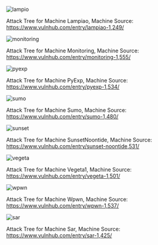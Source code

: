 ![lampio](Lampiao%20attack%20tree.png)

Attack Tree for Machine Lampiao, Machine Source: https://www.vulnhub.com/entry/lampiao-1,249/

![monitoring](Monitoring%20attack%20tree.png)

Attack Tree for Machine Monitoring, Machine Source: https://www.vulnhub.com/entry/monitoring-1,555/
    
![pyexp](PyExp%20attack%20tree.png)

Attack Tree for Machine PyExp, Machine Source: https://www.vulnhub.com/entry/pyexp-1,534/
    
![sumo](sumo%20attack%20tree.png)

Attack Tree for Machine Sumo, Machine Source: https://www.vulnhub.com/entry/sumo-1,480/
  
![sunset](SunsetNoontide%20attack%20tree.png)

Attack Tree for Machine SunsetNoontide, Machine Source: https://www.vulnhub.com/entry/sunset-noontide,531/
    
![vegeta](Vegeta1%20attack%20tree.png)

Attack Tree for Machine Vegeta1, Machine Source: https://www.vulnhub.com/entry/vegeta-1,501/
    

![wpwn](Wpwn%20attack%20tree.png)

Attack Tree for Machine Wpwn, Machine Source: https://www.vulnhub.com/entry/wpwn-1,537/
    
![sar](Sar%20attack%20tree.png)

Attack Tree for Machine Sar, Machine Source: https://www.vulnhub.com/entry/sar-1,425/
